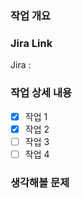 <!-- PR 생성에 시간을 쓰면 어떤 의도로 코드를 작성했는지 다시 한 번 생각할 수 있습니다. -->
<!-- 읽는 사람을 배려하며 작성해주세요. -->

### 작업 개요

### Jira Link

<!-- [Jira 번호와 Title](URL)를 함께 적어주세요. -->
<!-- ex) [FRONT-1 레포지토리 초기 세팅](https://dsm-pick-front.atlassian.net/browse/FRONT-1) -->

Jira :

### 작업 상세 내용

<!--되도록 작업 상세 내용과 커밋을 일치시켜 주세요. -->

- [x] 작업 1
- [x] 작업 2
- [ ] 작업 3
- [ ] 작업 4

### 생각해볼 문제
